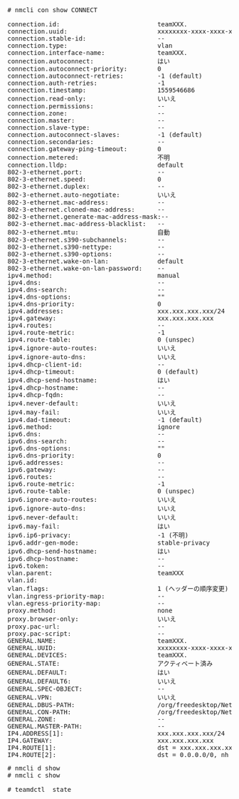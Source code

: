 <pre>
# nmcli con show CONNECT

connection.id:                          teamXXX.<VLAN-ID>
connection.uuid:                        xxxxxxxx-xxxx-xxxx-xxxx-xxxxxxxx
connection.stable-id:                   --
connection.type:                        vlan
connection.interface-name:              teamXXX.<VLAN-ID>
connection.autoconnect:                 はい
connection.autoconnect-priority:        0
connection.autoconnect-retries:         -1 (default)
connection.auth-retries:                -1
connection.timestamp:                   1559546686
connection.read-only:                   いいえ
connection.permissions:                 --
connection.zone:                        --
connection.master:                      --
connection.slave-type:                  --
connection.autoconnect-slaves:          -1 (default)
connection.secondaries:                 --
connection.gateway-ping-timeout:        0
connection.metered:                     不明
connection.lldp:                        default
802-3-ethernet.port:                    --
802-3-ethernet.speed:                   0
802-3-ethernet.duplex:                  --
802-3-ethernet.auto-negotiate:          いいえ
802-3-ethernet.mac-address:             --
802-3-ethernet.cloned-mac-address:      --
802-3-ethernet.generate-mac-address-mask:--
802-3-ethernet.mac-address-blacklist:   --
802-3-ethernet.mtu:                     自動
802-3-ethernet.s390-subchannels:        --
802-3-ethernet.s390-nettype:            --
802-3-ethernet.s390-options:            --
802-3-ethernet.wake-on-lan:             default
802-3-ethernet.wake-on-lan-password:    --
ipv4.method:                            manual
ipv4.dns:                               --
ipv4.dns-search:                        --
ipv4.dns-options:                       ""
ipv4.dns-priority:                      0
ipv4.addresses:                         xxx.xxx.xxx.xxx/24
ipv4.gateway:                           xxx.xxx.xxx.xxx
ipv4.routes:                            --
ipv4.route-metric:                      -1
ipv4.route-table:                       0 (unspec)
ipv4.ignore-auto-routes:                いいえ
ipv4.ignore-auto-dns:                   いいえ
ipv4.dhcp-client-id:                    --
ipv4.dhcp-timeout:                      0 (default)
ipv4.dhcp-send-hostname:                はい
ipv4.dhcp-hostname:                     --
ipv4.dhcp-fqdn:                         --
ipv4.never-default:                     いいえ
ipv4.may-fail:                          いいえ
ipv4.dad-timeout:                       -1 (default)
ipv6.method:                            ignore
ipv6.dns:                               --
ipv6.dns-search:                        --
ipv6.dns-options:                       ""
ipv6.dns-priority:                      0
ipv6.addresses:                         --
ipv6.gateway:                           --
ipv6.routes:                            --
ipv6.route-metric:                      -1
ipv6.route-table:                       0 (unspec)
ipv6.ignore-auto-routes:                いいえ
ipv6.ignore-auto-dns:                   いいえ
ipv6.never-default:                     いいえ
ipv6.may-fail:                          はい
ipv6.ip6-privacy:                       -1 (不明)
ipv6.addr-gen-mode:                     stable-privacy
ipv6.dhcp-send-hostname:                はい
ipv6.dhcp-hostname:                     --
ipv6.token:                             --
vlan.parent:                            teamXXX
vlan.id:                                <VLAN-ID>
vlan.flags:                             1 (ヘッダーの順序変更<E3>)
vlan.ingress-priority-map:              --
vlan.egress-priority-map:               --
proxy.method:                           none
proxy.browser-only:                     いいえ
proxy.pac-url:                          --
proxy.pac-script:                       --
GENERAL.NAME:                           teamXXX.<VLAN-ID>
GENERAL.UUID:                           xxxxxxxx-xxxx-xxxx-xxxx-xxxxxxxx
GENERAL.DEVICES:                        teamXXX.<VLAN-ID>
GENERAL.STATE:                          アクティベート済み
GENERAL.DEFAULT:                        はい
GENERAL.DEFAULT6:                       いいえ
GENERAL.SPEC-OBJECT:                    --
GENERAL.VPN:                            いいえ
GENERAL.DBUS-PATH:                      /org/freedesktop/NetworkManager/ActiveConnection/9
GENERAL.CON-PATH:                       /org/freedesktop/NetworkManager/Settings/9
GENERAL.ZONE:                           --
GENERAL.MASTER-PATH:                    --
IP4.ADDRESS[1]:                         xxx.xxx.xxx.xxx/24
IP4.GATEWAY:                            xxx.xxx.xxx.xxx
IP4.ROUTE[1]:                           dst = xxx.xxx.xxx.xxx/24, nh = 0.0.0.0, mt = 400
IP4.ROUTE[2]:                           dst = 0.0.0.0/0, nh = xxx.xxx.xxx.xxx, mt = 400
</pre>


<pre>
# nmcli d show
# nmcli c show

# teamdctl <teamdevname> state
</pre>
